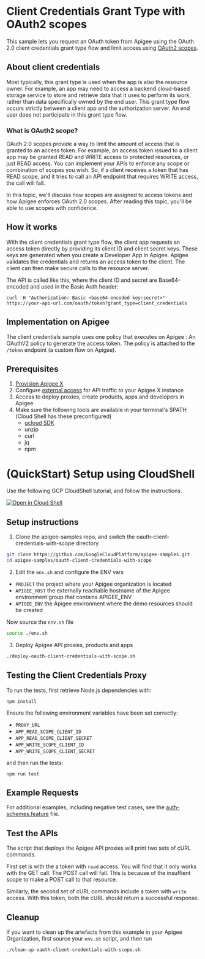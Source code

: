 # Client Credentials Grant Type with OAuth2 scopes

This sample lets you request an OAuth token from Apigee using the OAuth 2.0 client credentials grant type flow and limit access using [OAuth2 scopes](https://cloud.google.com/apigee/docs/api-platform/security/oauth/working-scopes). 

## About client credentials

Most typically, this grant type is used when the app is also the resource owner. For example, an app may need to access a backend cloud-based storage service to store and retrieve data that it uses to perform its work, rather than data specifically owned by the end user. This grant type flow occurs strictly between a client app and the authorization server. An end user does not participate in this grant type flow. 

### What is OAuth2 scope?

OAuth 2.0 scopes provide a way to limit the amount of access that is granted to an access token. For example, an access token issued to a client app may be granted READ and WRITE access to protected resources, or just READ access. You can implement your APIs to enforce any scope or combination of scopes you wish. So, if a client receives a token that has READ scope, and it tries to call an API endpoint that requires WRITE access, the call will fail.

In this topic, we'll discuss how scopes are assigned to access tokens and how Apigee enforces OAuth 2.0 scopes. After reading this topic, you'll be able to use scopes with confidence.

## How it works

With the client credentials grant type flow, the client app requests an access token directly by providing its client ID and client secret keys. These keys are generated when you create a Developer App in Apigee. Apigee validates the credentials and returns an access token to the client. The client can then make secure calls to the resource server.

The API is called like this, where the client ID and secret are Base64-encoded and used in the Basic Auth header:

```
curl -H "Authorization: Basic <base64-encoded key:secret>" https://your-api-url.com/oauth/token?grant_type=client_credentials
```

## Implementation on Apigee 

The client credentials sample uses one policy that executes on Apigee : An OAuthV2 policy to generate the access token. The policy is attached to the `/token` endpoint (a custom flow on Apigee). 

## Prerequisites
1. [Provision Apigee X](https://cloud.google.com/apigee/docs/api-platform/get-started/provisioning-intro)
2. Configure [external access](https://cloud.google.com/apigee/docs/api-platform/get-started/configure-routing#external-access) for API traffic to your Apigee X instance
3. Access to deploy proxies, create products, apps and developers in Apigee
4. Make sure the following tools are available in your terminal's $PATH (Cloud Shell has these preconfigured)
    * [gcloud SDK](https://cloud.google.com/sdk/docs/install)
    * unzip
    * curl
    * jq
    * npm
    
# (QuickStart) Setup using CloudShell

Use the following GCP CloudShell tutorial, and follow the instructions.

[![Open in Cloud Shell](https://gstatic.com/cloudssh/images/open-btn.png)](https://ssh.cloud.google.com/cloudshell/open?cloudshell_git_repo=https://github.com/GoogleCloudPlatform/apigee-samples&cloudshell_git_branch=main&cloudshell_workspace=.&cloudshell_tutorial=oauth-client-credentials-with-scope/docs/cloudshell-tutorial.md)

## Setup instructions

1. Clone the apigee-samples repo, and switch the oauth-client-credentials-with-scope directory


```bash
git clone https://github.com/GoogleCloudPlatform/apigee-samples.git
cd apigee-samples/oauth-client-credentials-with-scope
```

2. Edit the `env.sh` and configure the ENV vars

* `PROJECT` the project where your Apigee organization is located
* `APIGEE_HOST` the externally reachable hostname of the Apigee environment group that contains APIGEE_ENV
* `APIGEE_ENV` the Apigee environment where the demo resources should be created

Now source the `env.sh` file

```bash
source ./env.sh
```

3. Deploy Apigee API proxies, products and apps

```bash
./deploy-oauth-client-credentials-with-scope.sh
```

## Testing the Client Credentials Proxy
To run the tests, first retrieve Node.js dependencies with:
```
npm install
```
Ensure the following environment variables have been set correctly:
* `PROXY_URL`
* `APP_READ_SCOPE_CLIENT_ID`
* `APP_READ_SCOPE_CLIENT_SECRET`
* `APP_WRITE_SCOPE_CLIENT_ID`
* `APP_WRITE_SCOPE_CLIENT_SECRET`

and then run the tests:
```
npm run test
```

## Example Requests
For additional examples, including negative test cases,
see the [auth-schemes.feature](./test/integration/features/oauth-client-credentials-with-scope.feature) file.

## Test the APIs

The script that deploys the Apigee API proxies will print two sets of cURL commands. 

First set is with the a token with `read` access. You will find that it only works with the GET call. The POST call will fail. This is because of the insuffient scope to make a POST call to that resource.

Similarly, the second set of cURL commands include a token with `write` access. With this token, both the cURL should return a successful response.

## Cleanup

If you want to clean up the artefacts from this example in your Apigee Organization, first source your `env.sh` script, and then run

```bash
./clean-up-oauth-client-credentials-with-scope.sh
```
